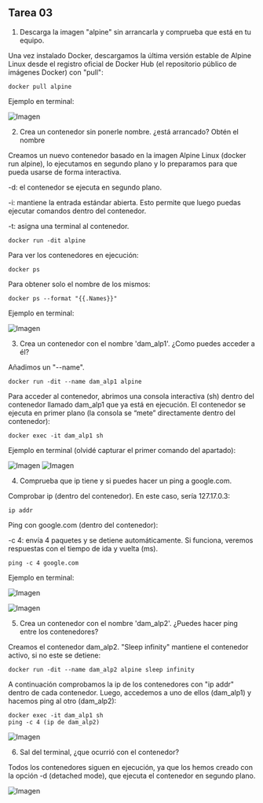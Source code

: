 ## Tarea 03

1. Descarga la imagen "alpine" sin arrancarla y comprueba que está en tu equipo.

Una vez instalado Docker, descargamos la última versión estable de Alpine Linux desde el registro oficial de Docker Hub (el repositorio público de imágenes Docker) con "pull":

````
docker pull alpine
````

Ejemplo en terminal:

![Imagen](images/1.png)

2. Crea un contenedor sin ponerle nombre. ¿está arrancado? Obtén el nombre

Creamos un nuevo contenedor basado en la imagen Alpine Linux (docker run alpine), lo ejecutamos en segundo plano y lo preparamos para que pueda usarse de forma interactiva.

-d: el contenedor se ejecuta en segundo plano.

-i: mantiene la entrada estándar abierta. Esto permite que luego puedas ejecutar comandos dentro del contenedor.

-t: asigna una terminal al contenedor.
````
docker run -dit alpine
````

Para ver los contenedores en ejecución:
````
docker ps
````

Para obtener solo el nombre de los mismos:
````
docker ps --format "{{.Names}}"
````

Ejemplo en terminal:

![Imagen](images/2.png)

3. Crea un contenedor con el nombre 'dam_alp1'. ¿Como puedes acceder a él?

Añadimos un "--name".

````
docker run -dit --name dam_alp1 alpine
````

Para acceder al contenedor, abrimos una consola interactiva (sh) dentro del contenedor llamado dam_alp1 que ya está en ejecución. El contenedor se ejecuta en primer plano (la consola se “mete” directamente dentro del contenedor):
````
docker exec -it dam_alp1 sh
````


Ejemplo en terminal (olvidé capturar el primer comando del apartado):

![Imagen](images/3.png)
![Imagen](images/5.png)

4. Comprueba que ip tiene y si puedes hacer un ping a google.com.

Comprobar ip (dentro del contenedor). En este caso, sería 127.17.0.3:

````
ip addr
````

Ping con google.com (dentro del contenedor):

-c 4: envía 4 paquetes y se detiene automáticamente. Si funciona, veremos respuestas con el tiempo de ida y vuelta (ms).

````
ping -c 4 google.com
````

Ejemplo en terminal:

![Imagen](images/4.png)

![Imagen](images/6.png)

5. Crea un contenedor con el nombre 'dam_alp2'. ¿Puedes hacer ping entre los contenedores?

Creamos el contenedor dam_alp2. "Sleep infinity" mantiene el contenedor activo, si no este se detiene:
````
docker run -dit --name dam_alp2 alpine sleep infinity
````

A continuación comprobamos la ip de los contenedores con "ip addr" dentro de cada contenedor. Luego, accedemos a uno de ellos (dam_alp1) y hacemos ping al otro (dam_alp2):
````
docker exec -it dam_alp1 sh
ping -c 4 (ip de dam_alp2)
````

![Imagen](images/8.png)

6. Sal del terminal, ¿que ocurrió con el contenedor?

Todos los contenedores siguen en ejecución, ya que los hemos creado con la opción -d (detached mode), que ejecuta el contenedor en segundo plano.

![Imagen](images/9.png)
